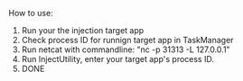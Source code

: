 How to use:
1. Run your the injection target app 
2. Check process ID for runnign target app in TaskManager
3. Run netcat with commandline: "nc -p 31313 -L 127.0.0.1"
4. Run InjectUtility, enter your target app's process ID.
5. DONE